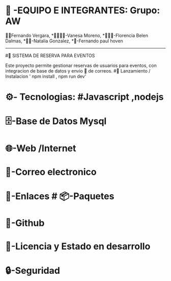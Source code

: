 
# 👥 -EQUIPO  E INTEGRANTES:  Grupo: AW
🧑‍💻Fernando Vergara,  *👩‍🎓🎣😊-Vanesa Moreno,  *🧑‍🎓💮-Florencia Belen Dalmas,  *🧑‍🎓-Natalia Gonzalez, *🧒-Fernando paul hoven 

**************************************************************************************************************************
#🎫 SISTEMA DE RESERVA PARA EVENTOS

Este proyecto permite gestionar reservas de usuarios para eventos, con integracion de base de datos y envio 📧 de correos.
#🚀 Lanzamiento / Instalacion ' npm install , npm run dev'
# ⚙️- Tecnologias:  #Javascript ,nodejs
# 🗄️-Base de Datos Mysql
# 🌐-Web /Internet
# 📧-Correo electronico
# 🔗-Enlaces # 📦-Paquetes
# 🐙-Github
# 📄-Licencia y Estado en desarrollo 
# 🔒-Seguridad

